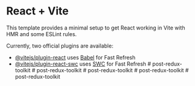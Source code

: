 # React + Vite

This template provides a minimal setup to get React working in Vite with HMR and some ESLint rules.

Currently, two official plugins are available:

- [@vitejs/plugin-react](https://github.com/vitejs/vite-plugin-react/blob/main/packages/plugin-react/README.md) uses [Babel](https://babeljs.io/) for Fast Refresh
- [@vitejs/plugin-react-swc](https://github.com/vitejs/vite-plugin-react-swc) uses [SWC](https://swc.rs/) for Fast Refresh
#   p o s t - r e d u x - t o o l k i t  
 #   p o s t - r e d u x - t o o l k i t  
 #   p o s t - r e d u x - t o o l k i t  
 #   p o s t - r e d u x - t o o l k i t  
 #   p o s t - r e d u x - t o o l k i t  
 